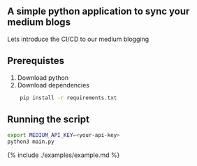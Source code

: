 ## A simple python application to sync your medium blogs

Lets introduce the CI/CD to our medium blogging

## Prerequistes
1. Download python
1. Download dependencies
```bash
    pip install -r requirements.txt
```
## Running the script
```bash
export MEDIUM_API_KEY=<your-api-key>
python3 main.py

```


{% include ./examples/example.md %}